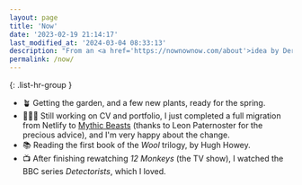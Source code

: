 ```yaml
---
layout: page
title: 'Now'
date: '2023-02-19 21:14:17'
last_modified_at: '2024-03-04 08:33:13'
description: "From an <a href='https://nownownow.com/about'>idea by Derek Sivers</a>, a ‘Now’ page tells what the person is focused on at this point in their life."
permalink: /now/
---
```

{: .list-hr-group }
- 🪴 Getting the garden, and a few new plants, ready for the spring.
- 👨🏻‍💻 Still working on CV and portfolio, I just completed a full migration from Netlify to [Mythic Beasts](https://www.mythic-beasts.com) (thanks to Leon Paternoster for the precious advice), and I'm very happy about the change.
- 📚 Reading the first book of the *Wool* trilogy, by Hugh Howey.
- 📺 After finishing rewatching _12 Monkeys_ (the TV show), I watched the BBC series _Detectorists_, which I loved.